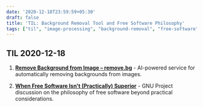 ```yaml
---
date: '2020-12-18T23:59:59+05:30'
draft: false
title: 'TIL: Background Removal Tool and Free Software Philosophy'
tags: ["til", "image-processing", "background-removal", "free-software", "gnu", "philosophy"]
---
```


## TIL 2020-12-18

1. **[Remove Background from Image – remove.bg](https://www.remove.bg/)** - AI-powered service for automatically removing backgrounds from images.

2. **[When Free Software Isn't (Practically) Superior](https://www.gnu.org/philosophy/when-free-software-isnt-practically-superior.html)** - GNU Project discussion on the philosophy of free software beyond practical considerations.